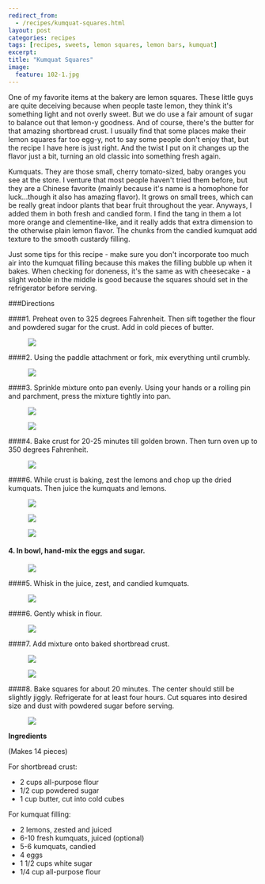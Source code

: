 ```yaml
---
redirect_from: 
  - /recipes/kumquat-squares.html
layout: post
categories: recipes
tags: [recipes, sweets, lemon squares, lemon bars, kumquat]
excerpt: 
title: "Kumquat Squares"
image:
  feature: 102-1.jpg
---
```


One of my favorite items at the bakery are lemon squares.  These little guys are quite deceiving because when people taste lemon, they think it's something light and not overly sweet.  But we do use a fair amount of sugar to balance out that lemon-y goodness.  And of course, there's the butter for that amazing shortbread crust.  I usually find that some places make their lemon squares far too egg-y, not to say some people don't enjoy that, but the recipe I have here is just right.  And the twist I put on it changes up the flavor just a bit, turning an old classic into something fresh again. 

Kumquats.  They are those small, cherry tomato-sized, baby oranges you see at the store.  I venture that most people haven't tried them before, but they are a Chinese favorite (mainly because it's name is a homophone for luck...though it also has amazing flavor).  It grows on small trees, which can be really great indoor plants that bear fruit throughout the year.  Anyways, I added them in both fresh and candied form.  I find the tang in them a lot more orange and clementine-like, and it really adds that extra dimension to the otherwise plain lemon flavor.  The chunks from the candied kumquat add texture to the smooth custardy filling. 

Just some tips for this recipe - make sure you don't incorporate too much air into the kumquat filling because this makes the filling bubble up when it bakes.  When checking for doneness, it's the same as with cheesecake - a slight wobble in the middle is good because the squares should set in the refrigerator before serving.


###Directions

####1. Preheat oven to 325 degrees Fahrenheit.  Then sift together the flour and powdered sugar for the crust.  Add in cold pieces of butter.  
<figure> <img src='/images/102-2.jpg'> </figure>

####2. Using the paddle attachment or fork, mix everything until crumbly.
<figure> <img src='/images/102-3.jpg'> </figure>

####3. Sprinkle mixture onto pan evenly.  Using your hands or a rolling pin and parchment, press the mixture tightly into pan.

<figure> <img src='/images/102-4.jpg'> </figure>

<figure> <img src='/images/102-5.jpg'> </figure>

####4. Bake crust for 20-25 minutes till golden brown.  Then turn oven up to 350 degrees Fahrenheit.
<figure> <img src='/images/102-6.jpg'> </figure>

####6. While crust is baking, zest the lemons and chop up the dried kumquats.  Then juice the kumquats and lemons.
<figure> <img src='/images/102-9.jpg'> </figure>

<figure> <img src='/images/102-7.jpg'> </figure>

<figure> <img src='/images/102-8.jpg'> </figure>

#### 4. In bowl, hand-mix the eggs and sugar.
<figure> <img src='/images/102-10.jpg'> </figure>

####5. Whisk in the juice, zest, and candied kumquats.
<figure> <img src='/images/102-11.jpg'> </figure>

####6. Gently whisk in flour.
<figure> <img src='/images/102-12.jpg'> </figure>

####7. Add mixture onto baked shortbread crust.
<figure> <img src='/images/102-13.jpg'> </figure>

<figure> <img src='/images/102-14.jpg'> </figure>

####8. Bake squares for about 20 minutes.  The center should still be slightly jiggly.  Refrigerate for at least four hours.  Cut squares into desired size and dust with powdered sugar before serving. 
<figure> <img src='/images/102-15.jpg'> </figure>



<section class='recipe'>
<p><strong>Ingredients</strong></p>

<p>(Makes 14 pieces)</p>

<p>For shortbread crust:</p>

<ul><li>2 cups all-purpose flour</li><li>1/2 cup powdered sugar</li><li>1 cup butter, cut into cold cubes</li></ul>

<p>For kumquat filling:</p>

<ul><li>2 lemons, zested and juiced</li><li>6-10 fresh kumquats, juiced (optional)</li><li>5-6 kumquats, candied</li><li>4 eggs</li><li>1 1/2 cups white sugar</li><li>1/4 cup all-purpose flour</li></ul></section>